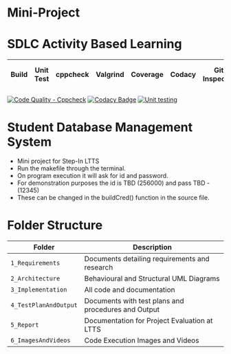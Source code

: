 # Mini-Project
# SDLC Activity Based Learning

|Build|Unit Test|cppcheck|Valgrind|Coverage|Codacy|Git Inspector|Code-inspector-score|code-inspector-status|
|:--:|:--:|:--:|:--:|:--:|:--:|:--:|:--:|:--:|
[![Code Quality - Cppcheck](https://github.com/Mazude/Mini-Project/actions/workflows/cppcheck.yml/badge.svg)](https://github.com/Mazude/Mini-Project/actions/workflows/cppcheck.yml)
[![Codacy Badge](https://app.codacy.com/project/badge/Grade/255a97b0e1e644f19f945238bed4088c)](https://www.codacy.com/gh/Mazude/Mini-Project/dashboard?utm_source=github.com&amp;utm_medium=referral&amp;utm_content=Mazude/Mini-Project&amp;utm_campaign=Badge_Grade)
[![Unit testing](https://github.com/Mazude/Mini-Project/actions/workflows/unit-test.yml/badge.svg)](https://github.com/Mazude/Mini-Project/actions/workflows/unit-test.yml)
# Student Database Management System



* Mini project for Step-In LTTS
* Run the makefile through the terminal.
* On program execution it will ask for id and password. 
* For demonstration purposes the id is TBD (256000) and pass TBD - (12345)
* These can be changed in the buildCred() function in the source file.

# Folder Structure

|Folder|Description|
|---|---|
|`1_Requirements`| Documents detailing requirements and research |
|`2_Architecture`|Behavioural and Structural UML Diagrams|
|`3_Implementation`|All code and documentation|
|`4_TestPlanAndOutput`|Documents with test plans and procedures and Output|
|`5_Report`|Documentation for Project Evaluation at LTTS|
|`6_ImagesAndVideos`|Code Execution Images and Videos|

